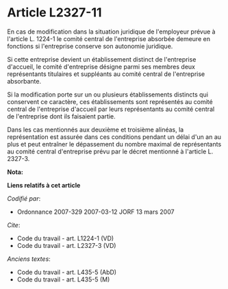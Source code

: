 # Article L2327-11

En cas de modification dans la situation juridique de l'employeur prévue à l'article L. 1224-1 le comité central de
l'entreprise absorbée demeure en fonctions si l'entreprise conserve son autonomie juridique.

Si cette entreprise devient un établissement distinct de l'entreprise d'accueil, le comité d'entreprise désigne parmi ses
membres deux représentants titulaires et suppléants au comité central de l'entreprise absorbante.

Si la modification porte sur un ou plusieurs établissements distincts qui conservent ce caractère, ces établissements sont
représentés au comité central de l'entreprise d'accueil par leurs représentants au comité central de l'entreprise dont ils
faisaient partie.

Dans les cas mentionnés aux deuxième et troisième alinéas, la représentation est assurée dans ces conditions pendant un délai
d'un an au plus et peut entraîner le dépassement du nombre maximal de représentants au comité central d'entreprise prévu par
le décret mentionné à l'article L. 2327-3.

**Nota:**



**Liens relatifs à cet article**

_Codifié par_:

  - Ordonnance 2007-329 2007-03-12 JORF 13 mars 2007

_Cite_:

  - Code du travail - art. L1224-1 (VD)
  - Code du travail - art. L2327-3 (VD)

_Anciens textes_:

  - Code du travail - art. L435-5 (AbD)
  - Code du travail - art. L435-5 (M)
